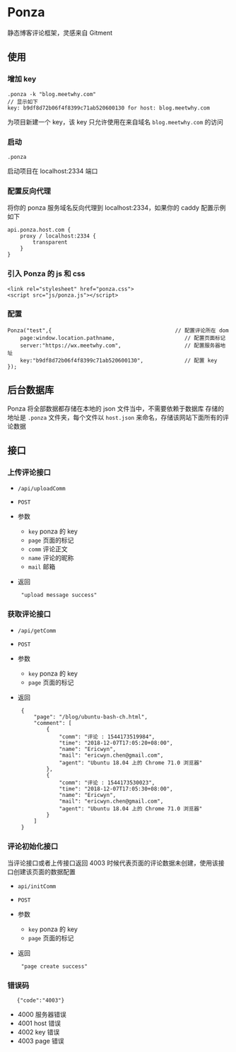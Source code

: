 # Ponza
静态博客评论框架，灵感来自 Gitment

## 使用

### 增加 key

    .ponza -k "blog.meetwhy.com"
    // 显示如下
    key: b9df8d72b06f4f8399c71ab520600130 for host: blog.meetwhy.com
    
为项目新建一个 key，该 key 只允许使用在来自域名 `blog.meetwhy.com` 的访问


### 启动

    .ponza

启动项目在 localhost:2334 端口

### 配置反向代理
将你的 ponza 服务域名反向代理到 localhost:2334，如果你的 caddy 配置示例如下
    
    api.ponza.host.com {
        proxy / localhost:2334 {    
            transparent
        }
    }
    
    
### 引入 Ponza 的 js 和 css

    <link rel="stylesheet" href="ponza.css">
    <script src="js/ponza.js"></script>

### 配置 
    
    Ponza("test",{                                       // 配置评论所在 dom
        page:window.location.pathname,                      // 配置页面标记
        server:"https://wx.meetwhy.com",                    // 配置服务器地址
        key:"b9df8d72b06f4f8399c71ab520600130",             // 配置 key
    });

## 后台数据库
Ponza 将全部数据都存储在本地的 json 文件当中，不需要依赖于数据库
存储的地址是 `.ponza` 文件夹，每个文件以 `host.json` 来命名，存储该网站下面所有的评论数据

## 接口
### 上传评论接口
 - `/api/uploadComm`
 - `POST`
 - 参数
    - `key` ponza 的 key
    - `page` 页面的标记 
    - `comm` 评论正文
    - `name` 评论的昵称
    - `mail` 邮箱
 - 返回
        
        "upload message success"

### 获取评论接口
 - `/api/getComm`
 - `POST`
 - 参数
    - `key` ponza 的 key
    - `page` 页面的标记
 - 返回
    
        {
            "page": "/blog/ubuntu-bash-ch.html",
            "comment": [
                {
                    "comm": "评论 : 1544173519984",
                    "time": "2018-12-07T17:05:20+08:00",
                    "name": "Ericwyn",
                    "mail": "ericwyn.chen@gmail.com",
                    "agent": "Ubuntu 18.04 上的 Chrome 71.0 浏览器"
                },
                {
                    "comm": "评论 : 1544173530023",
                    "time": "2018-12-07T17:05:30+08:00",
                    "name": "Ericwyn",
                    "mail": "ericwyn.chen@gmail.com",
                    "agent": "Ubuntu 18.04 上的 Chrome 71.0 浏览器"
                }
            ]
        }
 
### 评论初始化接口
当评论接口或者上传接口返回 4003 时候代表页面的评论数据未创建，使用该接口创建该页面的数据配置
 - `api/initComm`
 - `POST`
 - 参数
     - `key` ponza 的 key
     - `page` 页面的标记
    
 - 返回
    
        "page create success"
    
### 错误码

       {"code":"4003"}

 - 4000     服务器错误
 - 4001     host 错误
 - 4002     key 错误
 - 4003     page 错误
